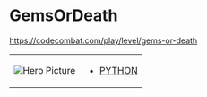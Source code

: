 # GemsOrDeath 

https://codecombat.com/play/level/gems-or-death
<table>
<tr>
<td>

![Hero Picture](hero.png?raw=true "Hero Picture")

</td>
<td>
<ul>
<li>

[PYTHON](GemsOrDeath.py)

</li>
</td>
</tr>
<table>